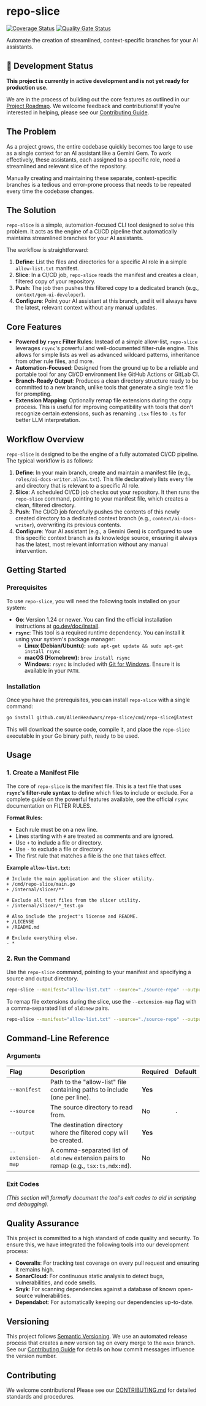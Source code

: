 # repo-slice

[![Coverage Status](https://coveralls.io/repos/github/AlienHeadWars/repo-slice/badge.svg)](https://coveralls.io/github/AlienHeadWars/repo-slice) [![Quality Gate Status](https://sonarcloud.io/api/project_badges/measure?project=AlienHeadWars_repo-slice&metric=alert_status)](https://sonarcloud.io/summary/new_code?id=AlienHeadWars_repo-slice)

Automate the creation of streamlined, context-specific branches for your AI assistants.

## 🚧 Development Status

**This project is currently in active development and is not yet ready for production use.**

We are in the process of building out the core features as outlined in our [Project Roadmap](ROADMAP.md). We welcome feedback and contributions! If you're interested in helping, please see our [Contributing Guide](CONTRIBUTING.md).

## The Problem

As a project grows, the entire codebase quickly becomes too large to use as a single context for an AI assistant like a Gemini Gem. To work effectively, these assistants, each assigned to a specific role, need a streamlined and relevant slice of the repository.

Manually creating and maintaining these separate, context-specific branches is a tedious and error-prone process that needs to be repeated every time the codebase changes.

## The Solution

`repo-slice` is a simple, automation-focused CLI tool designed to solve this problem. It acts as the engine of a CI/CD pipeline that automatically maintains streamlined branches for your AI assistants.

The workflow is straightforward:
1.  **Define**: List the files and directories for a specific AI role in a simple `allow-list.txt` manifest.
2.  **Slice**: In a CI/CD job, `repo-slice` reads the manifest and creates a clean, filtered copy of your repository.
3.  **Push**: The job then pushes this filtered copy to a dedicated branch (e.g., `context/gem-ui-developer`).
4.  **Configure**: Point your AI assistant at this branch, and it will always have the latest, relevant context without any manual updates.

## Core Features

* **Powered by `rsync` Filter Rules**: Instead of a simple allow-list, `repo-slice` leverages `rsync`'s powerful and well-documented filter-rule engine. This allows for simple lists as well as advanced wildcard patterns, inheritance from other rule files, and more.
* **Automation-Focused**: Designed from the ground up to be a reliable and portable tool for any CI/CD environment like GitHub Actions or GitLab CI.
* **Branch-Ready Output**: Produces a clean directory structure ready to be committed to a new branch, unlike tools that generate a single text file for prompting.
* **Extension Mapping**: Optionally remap file extensions during the copy process. This is useful for improving compatibility with tools that don't recognize certain extensions, such as renaming `.tsx` files to `.ts` for better LLM interpretation.

## Workflow Overview

`repo-slice` is designed to be the engine of a fully automated CI/CD pipeline. The typical workflow is as follows:

1.  **Define**: In your main branch, create and maintain a manifest file (e.g., `roles/ai-docs-writer.allow.txt`). This file declaratively lists every file and directory that is relevant to a specific AI role.
2.  **Slice**: A scheduled CI/CD job checks out your repository. It then runs the `repo-slice` command, pointing to your manifest file, which creates a clean, filtered directory.
3.  **Push**: The CI/CD job forcefully pushes the contents of this newly created directory to a dedicated context branch (e.g., `context/ai-docs-writer`), overwriting its previous contents.
4.  **Configure**: Your AI assistant (e.g., a Gemini Gem) is configured to use this specific context branch as its knowledge source, ensuring it always has the latest, most relevant information without any manual intervention.

## Getting Started

### Prerequisites

To use `repo-slice`, you will need the following tools installed on your system:
* **Go**: Version 1.24 or newer. You can find the official installation instructions at [go.dev/doc/install](https://go.dev/doc/install).
* **`rsync`**: This tool is a required runtime dependency. You can install it using your system's package manager:
    * **Linux (Debian/Ubuntu):** `sudo apt-get update && sudo apt-get install rsync`
    * **macOS (Homebrew):** `brew install rsync`
    * **Windows:** `rsync` is included with [Git for Windows](https://git-scm.com/download/win). Ensure it is available in your `PATH`.

### Installation

Once you have the prerequisites, you can install `repo-slice` with a single command:

```bash
go install github.com/AlienHeadwars/repo-slice/cmd/repo-slice@latest
````

This will download the source code, compile it, and place the `repo-slice` executable in your Go binary path, ready to be used.

## Usage

### 1\. Create a Manifest File

The core of `repo-slice` is the manifest file. This is a text file that uses **`rsync`'s filter-rule syntax** to define which files to include or exclude. For a complete guide on the powerful features available, see the official `rsync` documentation on FILTER RULES.

**Format Rules:**

  * Each rule must be on a new line.
  * Lines starting with `#` are treated as comments and are ignored.
  * Use `+` to include a file or directory.
  * Use `-` to exclude a file or directory.
  * The first rule that matches a file is the one that takes effect.

**Example `allow-list.txt`:**

```
# Include the main application and the slicer utility.
+ /cmd/repo-slice/main.go
+ /internal/slicer/**

# Exclude all test files from the slicer utility.
- /internal/slicer/*_test.go

# Also include the project's license and README.
+ /LICENSE
+ /README.md

# Exclude everything else.
- *
```

### 2\. Run the Command

Use the `repo-slice` command, pointing to your manifest and specifying a source and output directory.

```bash
repo-slice --manifest="allow-list.txt" --source="./source-repo" --output="./sliced-repo"
```

To remap file extensions during the slice, use the `--extension-map` flag with a comma-separated list of `old:new` pairs.

```bash
repo-slice --manifest="allow-list.txt" --source="./source-repo" --output="./sliced-repo" --extension-map="tsx:ts,mdx:md"
```

## Command-Line Reference

### Arguments

| Flag | Description | Required | Default |
| :--- | :--- | :--- | :--- |
| `--manifest` | Path to the "allow-list" file containing paths to include (one per line). | **Yes** | |
| `--source` | The source directory to read from. | No | `.` |
| `--output` | The destination directory where the filtered copy will be created. | **Yes**| |
| `--extension-map` | A comma-separated list of `old:new` extension pairs to remap (e.g., `tsx:ts,mdx:md`). | No | |

### Exit Codes

*(This section will formally document the tool's exit codes to aid in scripting and debugging).*

## Quality Assurance

This project is committed to a high standard of code quality and security. To ensure this, we have integrated the following tools into our development process:

  * **Coveralls**: For tracking test coverage on every pull request and ensuring it remains high.
  * **SonarCloud**: For continuous static analysis to detect bugs, vulnerabilities, and code smells.
  * **Snyk**: For scanning dependencies against a database of known open-source vulnerabilities.
  * **Dependabot**: For automatically keeping our dependencies up-to-date.

## Versioning

This project follows [Semantic Versioning](https://semver.org/). We use an automated release process that creates a new version tag on every merge to the `main` branch. See our [Contributing Guide](CONTRIBUTING.md#automated-versioning) for details on how commit messages influence the version number.

## Contributing

We welcome contributions! Please see our [CONTRIBUTING.md](CONTRIBUTING.md) for detailed standards and procedures.